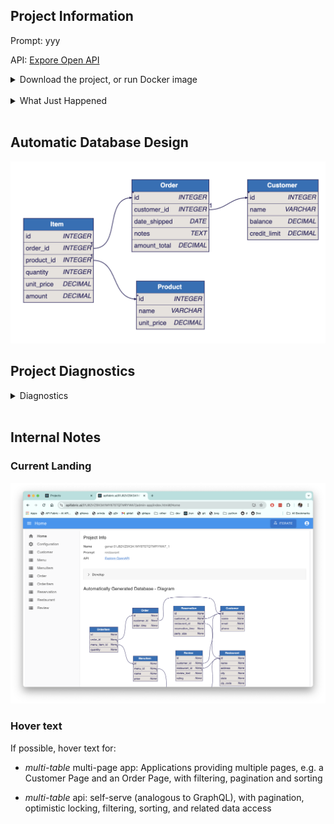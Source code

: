 ## Project Information

Prompt: yyy

API: [Expore Open API]()

<details markdown>
</br>

<summary>Download the project, or run Docker image</summary>

You can explore this microservice on your own computer

1. [Download]() your project (customize in your IDE to add logic & security)

    * Observe the project is a set of [models]() - not a huge pile of difficult-to-understand code

2. Docker


</details>

</br>

<details markdown>
</br>

<summary>What Just Happened</summary>

<details markdown>
</br>


<summary>1. Instant Working Software - Get the Requirements Right</summary>

Automation has turned your prompt into a microservice: a working **application**, and a **standard API.**

It simply cannot be faster or simpler.

* Eliminate weeks to months of complex framework coding, db design, or screen painting.  

* Iterate 15 times... before lunch.

</br>

</details>

</br>

<details markdown>
</br>

<summary>2. Customize - Declarative Rules and Python in your IDE</summary>

Speed and simplicity, plus all the flexibility of a framework.  You get a standard project you can download and [**customize in your IDE**](https://apilogicserver.github.io/Docs/Tutorial/#3-customize-and-debug-in-your-ide) with Python, eg:

* [Declarative security](https://apilogicserver.github.io/Docs/Security-Overview/): configure keycloak authentication, declare role-based row authorization<br>

* [Declarative business logic](https://apilogicserver.github.io/Docs/Logic-Why/): multi-table constraints and derivations using ***unique rules*** that are 40X more concise than code, extensible with Python.<br>

* [Application integration](https://apilogicserver.github.io/Docs/Sample-Integration/) (e.g., custom APIs and kafka messaging). 

<br>

</details>
</br>

<details markdown>
</br>

<summary>3. Deploy - Standard container, no fees, no lock-in</summary>

Created projects include scripts to automate docker creation, so you can deploy anywhere.  

There are no runtime fees, no lock-in.

</details>
</br>

To create unlimited projects on your cloud/network, contact `apilogicserver@gmail.com` for a free docker image, and project support.

</details>

</br>

## Automatic Database Design

![db-automation](./db-automation.png)

## Project Diagnostics


<details markdown>

<summary>Diagnostics </summary>

<br>Name: genai 0182VZ9X3A1MY87STQTMRYWA7_1

Prompt: restaurant

</details>
</br>

## Internal Notes

### Current Landing
![current app-landing](./app-landing.png)

### Hover text

If possible, hover text for:

* *multi-table* multi-page app: Applications providing multiple pages, e.g. a Customer Page and an Order Page, with filtering, pagination and sorting

* *multi-table* api: self-serve (analogous to GraphQL), with pagination, optimistic locking, filtering, sorting, and related data access